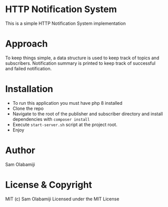 # HTTP Notification System
This is a simple HTTP Notification System implementation

# Approach
To keep things simple, a data structure is used to keep track of topics and subscribers. Notification summary is printed to keep track of successful and failed notification.

# Installation
  * To run this application you must have php 8 installed
  * Clone the repo
  * Navigate to the root of the publisher and subscriber directory and install dependencies with `composer install`
  * Execute `start-server.sh` script at the project root.
  * Enjoy

# Author
Sam Olabamiji

# License & Copyright
MIT (c) Sam Olabamiji
Licensed under the MIT License

